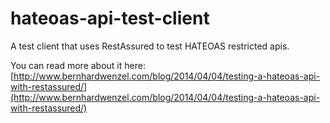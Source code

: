 hateoas-api-test-client
=======================

A test client that uses RestAssured to test HATEOAS restricted apis.

You can read more about it here: [http://www.bernhardwenzel.com/blog/2014/04/04/testing-a-hateoas-api-with-restassured/](http://www.bernhardwenzel.com/blog/2014/04/04/testing-a-hateoas-api-with-restassured/)
